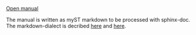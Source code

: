 [Open manual](https://htmlpreview.github.io/?https://github.com/sunderme/texstudio/manual/utilities/manual/build/html/getting_started.html)

The manual is written as myST markdown to be processed with sphinx-doc.
The markdown-dialect is decribed [here](https://myst-parser.readthedocs.io/en/latest/intro.html) and [here](https://pradyunsg.me/furo/reference/).



